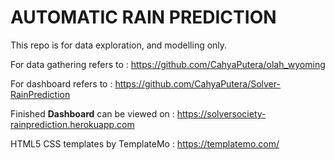 # AUTOMATIC RAIN PREDICTION

This repo is for data exploration, and modelling only. 

For data gathering refers to : https://github.com/CahyaPutera/olah_wyoming

For dashboard refers to : https://github.com/CahyaPutera/Solver-RainPrediction

Finished **Dashboard** can be viewed on : https://solversociety-rainprediction.herokuapp.com

HTML5 CSS templates by TemplateMo : https://templatemo.com/
